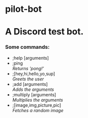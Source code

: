 # pilot-bot
<h1>A Discord test bot.</h1>

<h3>Some commands:</h3>
<ul>
    <li>;help [arguments]</li>
    <li>;ping<br><em>Returns 'pong!'</em></li>
    <li>;[hey,hi,hello,yo,sup]<br><em>Greets the user</em></li>
    <li>;add [arguments]<br><em>Adds the arguments</em></li>
    <li>;multiply [arguments]<br><em>Multiplies the arguments</em></li>
    <li>;[image,img,picture,pic]<br><em>Fetches a random image</em></li>
</ul>